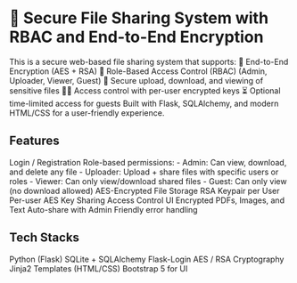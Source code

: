 # 📁 Secure File Sharing System with RBAC and End-to-End Encryption

This is a secure web-based file sharing system that supports:
🔐 End-to-End Encryption (AES + RSA)
👥 Role-Based Access Control (RBAC) (Admin, Uploader, Viewer, Guest)
📂 Secure upload, download, and viewing of sensitive files
🕵️‍♂️ Access control with per-user encrypted keys
⏳ Optional time-limited access for guests
Built with Flask, SQLAlchemy, and modern HTML/CSS for a user-friendly experience.

## Features

Login / Registration
Role-based permissions:
    - Admin: Can view, download, and delete any file
    - Uploader: Upload + share files with specific users or roles
    - Viewer: Can only view/download shared files
    - Guest: Can only view (no download allowed)
AES-Encrypted File Storage
RSA Keypair per User
Per-user AES Key Sharing
Access Control UI
Encrypted PDFs, Images, and Text
Auto-share with Admin
Friendly error handling

## Tech Stacks

Python (Flask)
SQLite + SQLAlchemy
Flask-Login
AES / RSA Cryptography
Jinja2 Templates (HTML/CSS)
Bootstrap 5 for UI
